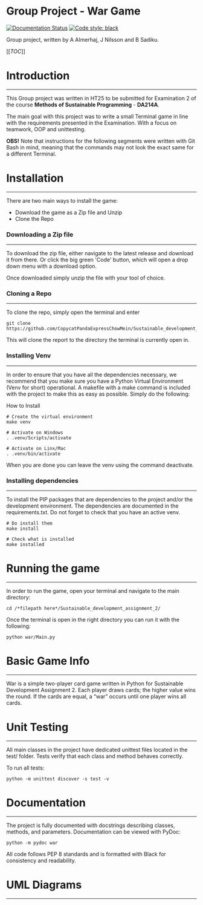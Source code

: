 Group Project - War Game
==========================
[![Documentation Status](https://readthedocs.org/projects/a-python-project-template-codestyle-and-linters-included/badge/?version=latest)](https://a-python-project-template-codestyle-and-linters-included.readthedocs.io/en/latest/?badge=latest)
[![Code style: black](https://img.shields.io/badge/code%20style-black-000000.svg)](https://github.com/psf/black)

Group project, written by A Almerhaj, J Nilsson and B Sadiku.

[[_TOC_]]

# Introduction
--------------------------
This Group project was written in HT25 to be submitted for Examination 2 of the course **Methods of Sustainable Programming** - **DA214A**.

The main goal with this project was to write a small Terminal game in line with the requirements presented in the Examination. With a focus on teamwork, OOP and unittesting.

**OBS!** Note that instructions for the following segments were written with Git Bash in mind, meaning that the commands may not look the exact same for a different Terminal.

# Installation
--------------------------
There are two main ways to install the game:
- Download the game as a Zip file and Unzip
- Clone the Repo

### Downloading a Zip file
--------------------------
To download the zip file, either navigate to the latest release and download it from there. Or click the big green 'Code' button, which will open a drop down menu with a download option.

Once downloaded simply unzip the file with your tool of choice.


### Cloning a Repo
--------------------------
To clone the repo, simply open the terminal and enter

```
git clone https://github.com/CopycatPandaExpressChowMein/Sustainable_development_assignment_2.git
```

This will clone the report to the directory the terminal is currently open in.
### Installing Venv
--------------------------
In order to ensure that you have all the dependencies necessary, we recommend that you make sure you have a Python Virtual Environment (Venv for short) operational. A makefile with a make command is included with the project to make this as easy as possible. Simply do the following:

How to Install
```
# Create the virtual environment
make venv

# Activate on Windows
. .venv/Scripts/activate

# Activate on Linx/Mac
. .venv/bin/activate
```

When you are done you can leave the venv using the command deactivate.

### Installing dependencies
--------------------------
To install the PIP packages that are dependencies to the project and/or the development environment. The dependencies are documented in the requirements.txt.
Do not forget to check that you have an active venv.
```
# Do install them
make install

# Check what is installed
make installed
```

# Running the game
--------------------------
In order to run the game, open your terminal and navigate to the main directory:

```
cd /*filepath here*/Sustainable_development_assignment_2/
```

Once the terminal is open in the right directory you can run it with the following:

```
python war/Main.py
```

# Basic Game Info
--------------------------
War is a simple two-player card game written in Python for Sustainable Development Assignment 2.
Each player draws cards; the higher value wins the round. If the cards are equal, a “war” occurs until one player wins all cards.


# Unit Testing
--------------------------
All main classes in the project have dedicated unittest files located in the test/ folder.
Tests verify that each class and method behaves correctly.

To run all tests:

```
python -m unittest discover -s test -v
```


# Documentation
--------------------------
The project is fully documented with docstrings describing classes, methods, and parameters.
Documentation can be viewed with PyDoc:

```
python -m pydoc war
```
All code follows PEP 8 standards and is formatted with Black for consistency and readability.


# UML Diagrams
--------------------------
